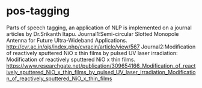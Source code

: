# pos-tagging
Parts of speech tagging, an application of NLP is implemented on a journal articles by Dr.Srikanth Itapu.
Journal1:Semi-circular Slotted Monopole Antenna for Future Ultra-Wideband Applications. http://cvr.ac.in/ojs/index.php/cvracin/article/view/567
Journal2:Modification of reactively sputtered NiO x thin films by pulsed UV laser irradiation: Modification of reactively sputtered NiO x thin films. https://www.researchgate.net/publication/309654166_Modification_of_reactively_sputtered_NiO_x_thin_films_by_pulsed_UV_laser_irradiation_Modification_of_reactively_sputtered_NiO_x_thin_films
